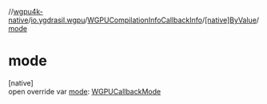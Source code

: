 //[wgpu4k-native](../../../../index.md)/[io.ygdrasil.wgpu](../../index.md)/[WGPUCompilationInfoCallbackInfo](../index.md)/[[native]ByValue](index.md)/[mode](mode.md)

# mode

[native]\
open override var [mode](mode.md): [WGPUCallbackMode](../../-w-g-p-u-callback-mode/index.md)
